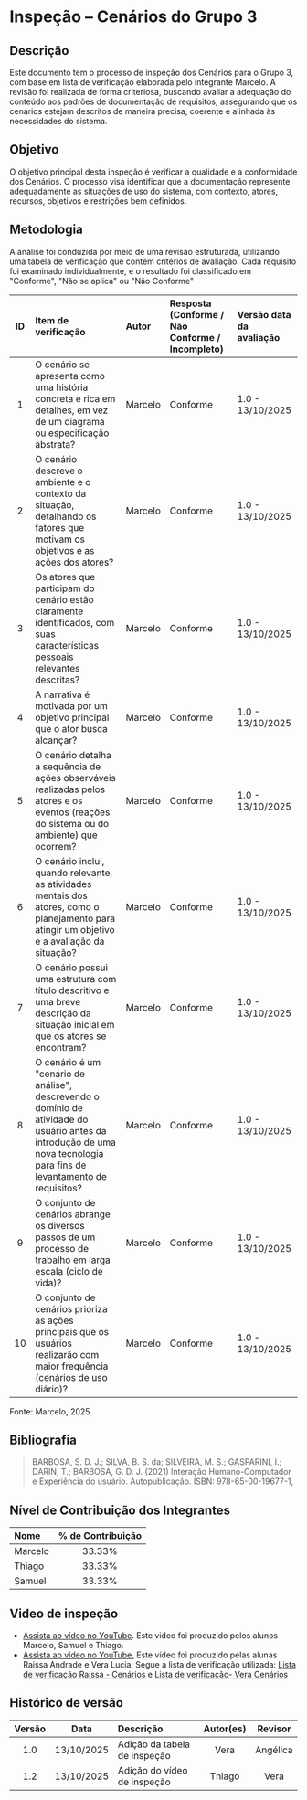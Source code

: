 # Inspeção – Cenários do Grupo 3
## Descrição

Este documento tem o processo de inspeção dos Cenários para o Grupo 3, com base em lista de verificação elaborada pelo integrante Marcelo. A revisão foi realizada de forma criteriosa, buscando avaliar a adequação do conteúdo aos padrões de documentação de requisitos, assegurando que os cenários estejam descritos de maneira precisa, coerente e alinhada às necessidades do sistema.

## Objetivo

O objetivo principal desta inspeção é verificar a qualidade e a conformidade dos Cenários. O processo visa identificar que a documentação represente adequadamente as situações de uso do sistema, com contexto, atores, recursos, objetivos e restrições bem definidos.

##  Metodologia

A análise foi conduzida por meio de uma revisão estruturada, utilizando uma tabela de verificação que contém critérios de avaliação. Cada requisito foi examinado individualmente, e o resultado foi classificado em "Conforme", "Não se aplica" ou "Não Conforme"

|  ID  | Item de verificação                                                                                                                                                              | Autor     | Resposta (Conforme / Não Conforme / Incompleto) | Versão data da avaliação |
|:----:|:---------------------------------------------------------------------------------------------------------------------------------------------------------------------------------|:----------|:----------------------------------|:-------------------------|
|  1   | O cenário se apresenta como uma história concreta e rica em detalhes, em vez de um diagrama ou especificação abstrata?                                                           | Marcelo   | Conforme                          | 1.0 - 13/10/2025         |
|  2   | O cenário descreve o ambiente e o contexto da situação, detalhando os fatores que motivam os objetivos e as ações dos atores?                                                    | Marcelo   | Conforme                          | 1.0 - 13/10/2025         |
|  3   | Os atores que participam do cenário estão claramente identificados, com suas características pessoais relevantes descritas?                                                      | Marcelo   | Conforme                          | 1.0 - 13/10/2025         |
|  4   | A narrativa é motivada por um objetivo principal que o ator busca alcançar?                                                                                                      | Marcelo   | Conforme                          | 1.0 - 13/10/2025         |
|  5   | O cenário detalha a sequência de ações observáveis realizadas pelos atores e os eventos (reações do sistema ou do ambiente) que ocorrem?                                         | Marcelo   | Conforme                          | 1.0 - 13/10/2025         |
|  6   | O cenário inclui, quando relevante, as atividades mentais dos atores, como o planejamento para atingir um objetivo e a avaliação da situação?                                    | Marcelo   | Conforme                          | 1.0 - 13/10/2025         |
|  7   | O cenário possui uma estrutura com título descritivo e uma breve descrição da situação inicial em que os atores se encontram?                                                    | Marcelo   | Conforme                          | 1.0 - 13/10/2025         |
|  8   | O cenário é um "cenário de análise", descrevendo o domínio de atividade do usuário antes da introdução de uma nova tecnologia para fins de levantamento de requisitos?           | Marcelo   | Conforme                          | 1.0 - 13/10/2025         |
|  9   | O conjunto de cenários abrange os diversos passos de um processo de trabalho em larga escala (ciclo de vida)?                                                                    | Marcelo   | Conforme                          | 1.0 - 13/10/2025         |
|  10  | O conjunto de cenários prioriza as ações principais que os usuários realizarão com maior frequência (cenários de uso diário)?                                                    | Marcelo   | Conforme                          | 1.0 - 13/10/2025         |

Fonte: Marcelo, 2025

## Bibliografia

> BARBOSA, S. D. J.; SILVA, B. S. da; SILVEIRA, M. S.; GASPARINI, I.; DARIN, T.; BARBOSA, G. D. J. (2021) Interação Humano-Computador e Experiência do usuário. Autopublicação. ISBN: 978-65-00-19677-1,

## Nível de Contribuição dos Integrantes

| Nome   | % de Contribuição |
|:-------|:-----------------:|
| Marcelo |        33.33%        |
| Thiago |        33.33%        |
| Samuel |        33.33%        |


## Video de inspeção 
- [Assista ao vídeo no YouTube](https://youtu.be/MBGN-T71PzY). Este video foi produzido pelos alunos Marcelo, Samuel e Thiago.
- [Assista ao vídeo no YouTube.](https://youtu.be/GK7pTG2pDl4) Este vídeo foi produzido pelas alunas Raissa Andrade e Vera Lucia. Segue a lista de verificação utilizada: [Lista de verificação Raissa - Cenários](CenárioRaissaAndradeVerifacação.pdf) e [Lista de verificação- Vera Cenários](/00_assets/pdfs/verificacao/CenáriosVeraVerifacaçãoLista.pdf)


## Histórico de versão

| Versão |    Data     | Descrição                     | Autor(es) | Revisor  |
|:------:|:-----------:|:------------------------------|:---------:|:--------:|
|  1.0   | 13/10/2025  | Adição da tabela de inspeção  |  Vera	    | Angélica |
|  1.2   | 13/10/2025  | Adição do vídeo de inspeção   |  Thiago   |  Vera    |



